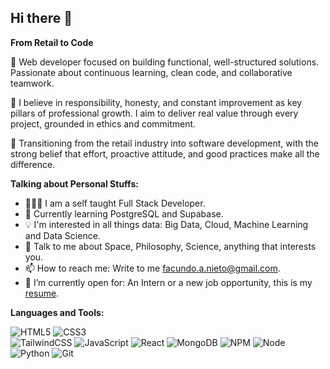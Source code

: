 ## Hi there 👋

**From Retail to Code**

🎯 Web developer focused on building functional, well-structured solutions. Passionate about continuous learning, clean code, and collaborative teamwork.

🧠 I believe in responsibility, honesty, and constant improvement as key pillars of professional growth. I aim to deliver real value through every project, grounded in ethics and commitment.

🚀 Transitioning from the retail industry into software development, with the strong belief that effort, proactive attitude, and good practices make all the difference.

**Talking about Personal Stuffs:**

- 👨🏽‍💻 I am a self taught Full Stack Developer.
- 🌱 Currently learning PostgreSQL and Supabase. 
- 💡 I'm interested in all things data: Big Data, Cloud, Machine Learning and Data Science.
- 💬 Talk to me about Space, Philosophy, Science, anything that interests you.
- 📫 How to reach me: Write to me <a href="mailto:tucorreo@gmail.com">facundo.a.nieto@gmail.com</a>.
- 🤔 I’m currently open for: An Intern or a new job opportunity, this is my [resume](https://docs.google.com/document/d/1qjaaozKvyZf53WQ32BHVb_KSnVUydTCX/view).

**Languages and Tools:**  

![HTML5](https://img.shields.io/badge/html5-%23E34F26.svg?style=for-the-badge&logo=html5&logoColor=white) ![CSS3](https://img.shields.io/badge/css3-%231572B6.svg?style=for-the-badge&logo=css3&logoColor=white)   
![TailwindCSS](https://img.shields.io/badge/tailwindcss-%2338B2AC.svg?style=for-the-badge&logo=tailwind-css&logoColor=white) 
![JavaScript](https://img.shields.io/badge/javascript-%23323330.svg?style=for-the-badge&logo=javascript&logoColor=%23F7DF1E) 
![React](https://img.shields.io/badge/react-%2320232a.svg?style=for-the-badge&logo=react&logoColor=%2361DAFB) 
![MongoDB](https://img.shields.io/badge/MongoDB-%234ea94b.svg?style=for-the-badge&logo=mongodb&logoColor=white)
![NPM](https://img.shields.io/badge/NPM-%23CB3837.svg?style=for-the-badge&logo=npm&logoColor=white)
![Node](https://img.shields.io/badge/Node-black?style=for-the-badge&logo=nodedotjs)
![Python](https://img.shields.io/badge/Python-%2314354C.svg?style=for-the-badge&logo=python&logoColor=white)
![Git](https://img.shields.io/badge/git-%23F05033.svg?style=for-the-badge&logo=git&logoColor=white)

